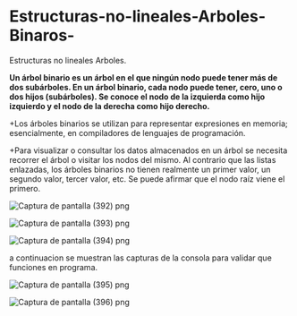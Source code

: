 # Estructuras-no-lineales-Arboles-Binaros-
Estructuras no lineales  Arboles.

**Un árbol binario es un árbol en el que ningún nodo puede tener más de dos subárboles. En un árbol binario, cada nodo puede tener, cero, uno o dos hijos (subárboles). Se conoce el nodo de la izquierda como hijo izquierdo y el nodo de la derecha como hijo derecho.**

+Los árboles binarios se utilizan para representar expresiones en memoria; esencialmente, en compiladores de lenguajes de programación.

+Para visualizar o consultar los datos almacenados en un árbol se necesita recorrer el árbol o visitar los nodos del mismo. Al contrario que las listas enlazadas, los árboles binarios no tienen realmente un primer valor, un segundo valor, tercer valor, etc. Se puede afirmar que el nodo raíz viene el primero.

![Captura de pantalla (392) png](https://user-images.githubusercontent.com/71051834/97524010-44b67200-1969-11eb-9689-5182c39aaac4.jpg)


![Captura de pantalla (393) png](https://user-images.githubusercontent.com/71051834/97524021-497b2600-1969-11eb-96e0-553a1e5f66e6.jpg)


![Captura de pantalla (394) png](https://user-images.githubusercontent.com/71051834/97524025-4c761680-1969-11eb-8736-e6cd89980a9f.jpg)


a continuacion se muestran las capturas de la consola para validar que funciones en programa.

![Captura de pantalla (395) png](https://user-images.githubusercontent.com/71051834/97524076-631c6d80-1969-11eb-82e0-95d6728a041a.jpg)


![Captura de pantalla (396) png](https://user-images.githubusercontent.com/71051834/97524049-5730ab80-1969-11eb-94a9-4900435db481.jpg)
